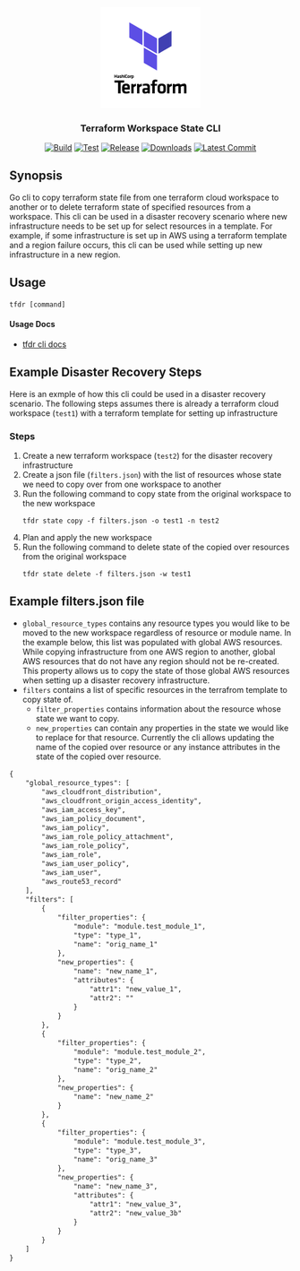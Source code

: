 <p align="center">
  <img src="tf.png" alt="Terraform" width="180"/>

  <h3 align="center">Terraform Workspace State CLI</h3>

  <p align="center">
    <a href="https://github.com/tyler-technologies/go-terraform-state-copy/actions?query=workflow%3Abuild"><img alt="Build" src="https://github.com/tyler-technologies/go-terraform-state-copy/workflows/build/badge.svg"></a>
    <a href="https://github.com/tyler-technologies/go-terraform-state-copy/actions?query=workflow%3Atest"><img alt="Test" src="https://github.com/tyler-technologies/go-terraform-state-copy/workflows/test/badge.svg"></a>
    <a href="https://github.com/tyler-technologies/go-terraform-state-copy/releases/latest"><img alt="Release" src="https://img.shields.io/github/v/release/tyler-technologies/go-terraform-state-copy"></a>
    <a href="https://github.com/tyler-technologies/go-terraform-state-copy/releases/latest"><img alt="Downloads" src="https://img.shields.io/github/downloads/tyler-technologies/go-terraform-state-copy/total?color=orange"></a>
    <a href="https://github.com/tyler-technologies/go-terraform-state-copy/tree/main"><img alt="Latest Commit" src="https://img.shields.io/github/last-commit/tyler-technologies/go-terraform-state-copy?color=ff69b4"></a>
  </p>
</p>

## Synopsis
Go cli to copy terraform state file from one terraform cloud workspace to another or to 
delete terraform state of specified resources from a workspace.
This cli can be used in a disaster recovery scenario where new infrastructure needs to 
be set up for select resources in a template.
For example, if some infrastructure is set up in AWS using a terraform template and a 
region failure occurs, this cli can be used while setting up new infrastructure in a new 
region.

## Usage
```
tfdr [command]
```

#### Usage Docs
- [tfdr cli docs]("./docs/tfdr.md)

## Example Disaster Recovery Steps
Here is an exmple of how this cli could be used in a disaster recovery scenario.
The following steps assumes there is already a terraform cloud workspace (`test1`) with a 
terraform template for setting up infrastructure 

### Steps
1. Create a new terraform workspace (`test2`) for the disaster recovery infrastructure
2. Create a json file (`filters.json`) with the list of resources whose state we need to copy 
   over from one workspace to another
3. Run the following command to copy state from the original workspace to the new 
   workspace
   ```
   tfdr state copy -f filters.json -o test1 -n test2
   ```
4. Plan and apply the new workspace
5. Run the following command to delete state of the copied over resources from the original 
   workspace
   ```
   tfdr state delete -f filters.json -w test1
   ```

## Example filters.json file
- `global_resource_types` contains any resource types you would like to be moved to the new 
  workspace regardless of resource or module name. In the example below, this list was populated
  with global AWS resources. While copying infrastructure from one AWS region to another, global 
  AWS resources that do not have any region should not be re-created. This property allows us to 
  copy the state of those global AWS resources when setting up a disaster recovery infrastructure.
- `filters` contains a list of specific resources in the terrafrom template to copy state of.
  - `filter_properties` contains information about the resource whose state we want to copy.
  - `new_properties` can contain any properties in the state we would like to replace for that resource. 
    Currently the cli allows updating the name of the copied over resource or any instance attributes 
    in the state of the copied over resource.
```
{
    "global_resource_types": [
        "aws_cloudfront_distribution",
        "aws_cloudfront_origin_access_identity",
        "aws_iam_access_key",
        "aws_iam_policy_document",
        "aws_iam_policy",
        "aws_iam_role_policy_attachment",
        "aws_iam_role_policy",
        "aws_iam_role",
        "aws_iam_user_policy",
        "aws_iam_user",
        "aws_route53_record"
    ],
    "filters": [
        {
            "filter_properties": {
                "module": "module.test_module_1",
                "type": "type_1",
                "name": "orig_name_1"
            },
            "new_properties": {
                "name": "new_name_1",
                "attributes": {
                    "attr1": "new_value_1",
                    "attr2": ""
                }
            }
        },
        {
            "filter_properties": {
                "module": "module.test_module_2",
                "type": "type_2",
                "name": "orig_name_2"
            },
            "new_properties": {
                "name": "new_name_2"
            }
        },
        {
            "filter_properties": {
                "module": "module.test_module_3",
                "type": "type_3",
                "name": "orig_name_3"
            },
            "new_properties": {
                "name": "new_name_3",
                "attributes": {
                    "attr1": "new_value_3",
                    "attr2": "new_value_3b"
                }
            }
        }
    ]
}
```